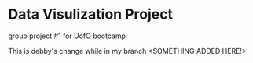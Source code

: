 # Data Visulization Project
group project #1 for UofO bootcamp

This is debby's change while in my branch
<SOMETHING ADDED HERE!>

<MORE ADDED>

<BLAAAAAA>

